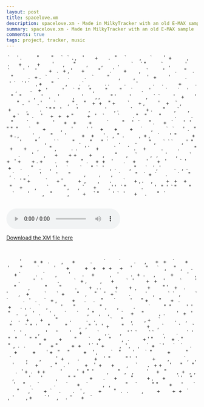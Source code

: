 ```yaml
---
layout: post
title: spacelove.xm
description: spacelove.xm - Made in MilkyTracker with an old E-MAX sample
summary: spacelove.xm - Made in MilkyTracker with an old E-MAX sample
comments: true
tags: project, tracker, music
---
```


<p class='stars'>&nbsp;` &nbsp; &nbsp; ' . &nbsp; &nbsp; &nbsp; &nbsp; &nbsp;" &nbsp; &nbsp; &nbsp; &nbsp;" &nbsp; &nbsp; ` &nbsp; ` &nbsp;. , &nbsp; &nbsp;' &nbsp; &nbsp; &nbsp; + &nbsp; &nbsp; &nbsp; . &nbsp; " &nbsp; &nbsp; ` &nbsp; &nbsp; &nbsp; &nbsp; , &nbsp; &nbsp; &nbsp;` &nbsp; &nbsp; &nbsp; &nbsp;' &nbsp;+ &nbsp; &nbsp; &nbsp; &nbsp; &nbsp;, &nbsp; &nbsp; &nbsp;. &nbsp; &nbsp; &nbsp;+ &nbsp; &nbsp;, &nbsp; &nbsp; + &nbsp; &nbsp; &nbsp; &nbsp;' &nbsp; &nbsp; &nbsp;, &nbsp; &nbsp; &nbsp;" &nbsp; &nbsp; &nbsp; , &nbsp; &nbsp; &nbsp; &nbsp; , &nbsp; &nbsp; &nbsp; &nbsp; &nbsp;. &nbsp; &nbsp; &nbsp; &nbsp;` &nbsp; &nbsp; ` " &nbsp; &nbsp; &nbsp; &nbsp; &nbsp;` &nbsp; &nbsp;, &nbsp; &nbsp; &nbsp; &nbsp; &nbsp;' &nbsp; &nbsp; &nbsp; &nbsp;` &nbsp; &nbsp; &nbsp; &nbsp; ' &nbsp; &nbsp; &nbsp; ' &nbsp; &nbsp; &nbsp; &nbsp;+ &nbsp; . &nbsp; + , ' &nbsp; &nbsp; &nbsp;+ &nbsp; &nbsp; &nbsp; &nbsp; " &nbsp; &nbsp; &nbsp;. ` &nbsp; &nbsp; &nbsp;+ &nbsp; &nbsp; &nbsp; &nbsp;, &nbsp; &nbsp;` &nbsp; &nbsp; &nbsp; &nbsp; &nbsp;' &nbsp; &nbsp; &nbsp; . &nbsp; &nbsp; " &nbsp; &nbsp;. &nbsp; &nbsp; &nbsp;" &nbsp; &nbsp; &nbsp; &nbsp; &nbsp;. &nbsp; + . &nbsp; ` &nbsp; &nbsp; &nbsp; . &nbsp; &nbsp; &nbsp;. &nbsp; &nbsp; &nbsp; &nbsp; &nbsp;. &nbsp; &nbsp;` &nbsp; &nbsp; &nbsp; &nbsp; " &nbsp; &nbsp; &nbsp;, &nbsp; &nbsp; &nbsp; &nbsp; , &nbsp; &nbsp; &nbsp; &nbsp;' &nbsp; + &nbsp; &nbsp; &nbsp; &nbsp;' &nbsp; &nbsp; &nbsp; &nbsp; &nbsp;. &nbsp; &nbsp; &nbsp; &nbsp; ' &nbsp;` &nbsp; &nbsp;` ' ` &nbsp; &nbsp;, + &nbsp; &nbsp; &nbsp;" &nbsp; &nbsp; &nbsp; &nbsp;, &nbsp; &nbsp; &nbsp; &nbsp;. ` &nbsp; , &nbsp; &nbsp; &nbsp; &nbsp; &nbsp;. . &nbsp; &nbsp; &nbsp; &nbsp; &nbsp;. &nbsp; &nbsp; &nbsp; ' &nbsp; &nbsp; &nbsp; &nbsp; &nbsp;. &nbsp; &nbsp; . &nbsp; &nbsp; &nbsp; &nbsp; &nbsp;+ &nbsp; &nbsp; &nbsp; &nbsp; . &nbsp; &nbsp; &nbsp; , &nbsp; &nbsp; &nbsp; &nbsp; . &nbsp; &nbsp;+ &nbsp; ' &nbsp; &nbsp; &nbsp; &nbsp; &nbsp;' &nbsp; &nbsp; &nbsp;` &nbsp;" &nbsp; &nbsp; &nbsp;" , &nbsp; &nbsp; &nbsp; " &nbsp; &nbsp; &nbsp; &nbsp;" &nbsp; &nbsp; &nbsp;` &nbsp; &nbsp; &nbsp;. &nbsp; &nbsp;' &nbsp; &nbsp; &nbsp; &nbsp; &nbsp;` &nbsp; &nbsp; &nbsp; ` &nbsp; &nbsp; ' &nbsp; &nbsp; &nbsp; &nbsp; &nbsp;" &nbsp; &nbsp;" &nbsp; &nbsp; &nbsp; &nbsp;, &nbsp; &nbsp;' &nbsp; &nbsp;. &nbsp; &nbsp; ' &nbsp; &nbsp; &nbsp; &nbsp; , &nbsp; &nbsp; ' &nbsp; &nbsp; &nbsp; &nbsp;, , &nbsp; &nbsp; &nbsp; " ' &nbsp; &nbsp; &nbsp; &nbsp; ' &nbsp; &nbsp; &nbsp; &nbsp; &nbsp;, &nbsp; &nbsp;` &nbsp;` &nbsp; &nbsp; &nbsp; &nbsp; ' &nbsp; &nbsp;+ &nbsp; &nbsp; &nbsp; ' &nbsp; &nbsp; &nbsp; &nbsp;" &nbsp;. &nbsp; ' &nbsp; &nbsp; . ' &nbsp; &nbsp; &nbsp; &nbsp;` &nbsp; &nbsp; &nbsp; &nbsp;, &nbsp;" . &nbsp; &nbsp;" &nbsp; &nbsp;+ &nbsp;+ &nbsp; &nbsp;" + &nbsp; &nbsp; &nbsp; &nbsp;` &nbsp; &nbsp; &nbsp;+ , &nbsp; &nbsp; &nbsp; &nbsp; ' &nbsp; &nbsp;+ &nbsp; &nbsp;` &nbsp;, &nbsp; &nbsp; &nbsp; &nbsp; &nbsp;+ &nbsp; &nbsp; &nbsp; &nbsp; &nbsp;, &nbsp; &nbsp; &nbsp; &nbsp;. &nbsp; ` " " &nbsp; ' &nbsp; &nbsp; &nbsp; &nbsp; &nbsp;' &nbsp; &nbsp; &nbsp; , &nbsp; &nbsp; &nbsp; &nbsp; &nbsp;' &nbsp; &nbsp; , . &nbsp; &nbsp; &nbsp; &nbsp;` &nbsp; &nbsp; &nbsp; &nbsp; + . &nbsp; &nbsp; &nbsp; " &nbsp; &nbsp; &nbsp;, ` &nbsp; &nbsp; &nbsp;, &nbsp; &nbsp; &nbsp; &nbsp; + ` &nbsp; &nbsp; " &nbsp;. &nbsp; &nbsp; ' &nbsp; &nbsp; + &nbsp; + &nbsp; + " &nbsp; &nbsp; &nbsp; &nbsp; + &nbsp; ' &nbsp; &nbsp;` &nbsp; &nbsp; &nbsp; &nbsp; ` &nbsp; &nbsp; &nbsp; &nbsp; . " &nbsp; &nbsp;" &nbsp; &nbsp; &nbsp; &nbsp;" &nbsp; &nbsp; &nbsp; &nbsp; . &nbsp; &nbsp; &nbsp; &nbsp; &nbsp;. &nbsp; &nbsp; &nbsp;" &nbsp; &nbsp; &nbsp; &nbsp; ` &nbsp; &nbsp; + &nbsp; &nbsp; &nbsp; &nbsp; ' &nbsp; &nbsp; &nbsp;+ &nbsp; &nbsp;+ &nbsp; &nbsp; &nbsp; &nbsp;+ &nbsp; &nbsp; &nbsp; &nbsp; &nbsp;` &nbsp; &nbsp; &nbsp; &nbsp; " &nbsp; &nbsp; ' &nbsp; ` &nbsp; &nbsp; &nbsp;" . &nbsp; &nbsp; &nbsp;+ &nbsp; ` &nbsp; &nbsp; &nbsp; ' &nbsp; ' &nbsp; " " &nbsp;" &nbsp; &nbsp; &nbsp; ` &nbsp; &nbsp; &nbsp; &nbsp;+ &nbsp; &nbsp; &nbsp; &nbsp; &nbsp;, &nbsp; &nbsp; &nbsp;' &nbsp; &nbsp; &nbsp; &nbsp; ' &nbsp;' &nbsp; &nbsp; + &nbsp; &nbsp; &nbsp; + &nbsp; &nbsp; &nbsp; &nbsp;+ &nbsp; &nbsp; ` &nbsp; &nbsp; &nbsp;, &nbsp; &nbsp; &nbsp; &nbsp; ` &nbsp; ` &nbsp; &nbsp; &nbsp;' &nbsp;. &nbsp; " &nbsp; + . , &nbsp; &nbsp; &nbsp; &nbsp; ' &nbsp; , &nbsp; &nbsp; &nbsp; " &nbsp; &nbsp; &nbsp; &nbsp;' &nbsp; &nbsp; &nbsp; &nbsp; &nbsp;+ &nbsp; &nbsp;+ &nbsp; &nbsp; &nbsp;' . &nbsp; , &nbsp;" &nbsp;. &nbsp; &nbsp; &nbsp; &nbsp; &nbsp;, &nbsp;+ , &nbsp; &nbsp; ` &nbsp; &nbsp; &nbsp; ' &nbsp;" &nbsp; &nbsp; &nbsp; &nbsp; &nbsp;+ &nbsp; &nbsp; &nbsp; &nbsp; &nbsp;' &nbsp; &nbsp; &nbsp; &nbsp; " &nbsp; &nbsp; , &nbsp; &nbsp; ` ` &nbsp; &nbsp; &nbsp; &nbsp; " &nbsp; . &nbsp; &nbsp; &nbsp;" &nbsp; &nbsp; &nbsp;" &nbsp;` &nbsp; &nbsp; &nbsp; . &nbsp; &nbsp; &nbsp; &nbsp; &nbsp;. &nbsp; &nbsp; &nbsp; &nbsp;" &nbsp;, &nbsp; &nbsp; ` &nbsp;` ` &nbsp; &nbsp; &nbsp;, &nbsp;' &nbsp;" &nbsp; &nbsp; + &nbsp; &nbsp; &nbsp; + &nbsp; &nbsp; &nbsp; , &nbsp; &nbsp; &nbsp; " &nbsp;, &nbsp; &nbsp; &nbsp; &nbsp; &nbsp;. &nbsp;. &nbsp; &nbsp; ' ` &nbsp; &nbsp;+ &nbsp; &nbsp; &nbsp; &nbsp; &nbsp;` &nbsp; &nbsp; &nbsp; &nbsp;` &nbsp; . &nbsp; &nbsp; + &nbsp; &nbsp; &nbsp; &nbsp; &nbsp;. &nbsp; &nbsp; &nbsp; &nbsp; &nbsp;. &nbsp; &nbsp; &nbsp; &nbsp; &nbsp;" &nbsp; &nbsp; &nbsp; &nbsp; . &nbsp; &nbsp; &nbsp; &nbsp;' &nbsp; &nbsp; &nbsp; , &nbsp; &nbsp; &nbsp;+ &nbsp; &nbsp; &nbsp; + + &nbsp; &nbsp; &nbsp; &nbsp;+ &nbsp; &nbsp; &nbsp; , &nbsp; &nbsp; &nbsp; " &nbsp; &nbsp; &nbsp;, &nbsp; &nbsp; ` &nbsp; &nbsp; &nbsp; &nbsp; , &nbsp; , &nbsp; &nbsp; ' &nbsp; &nbsp; &nbsp;, &nbsp; &nbsp; &nbsp; &nbsp;` &nbsp; &nbsp; + &nbsp; ' + &nbsp; &nbsp; &nbsp; + . + &nbsp; &nbsp; &nbsp; &nbsp;. &nbsp; &nbsp; &nbsp;+ &nbsp; &nbsp; &nbsp; &nbsp;" &nbsp;. &nbsp; &nbsp; + &nbsp;+ &nbsp; &nbsp;' &nbsp; &nbsp; &nbsp; . &nbsp; &nbsp; + &nbsp; &nbsp; &nbsp; ' &nbsp; &nbsp; &nbsp;+ &nbsp; ' &nbsp; &nbsp; &nbsp; &nbsp; ` &nbsp;' &nbsp; &nbsp; &nbsp; &nbsp;+ &nbsp; &nbsp; &nbsp;. &nbsp; &nbsp; &nbsp;" &nbsp; &nbsp;. &nbsp; &nbsp; &nbsp;, &nbsp; ' &nbsp; &nbsp; &nbsp;` &nbsp; &nbsp; &nbsp; &nbsp;` &nbsp; &nbsp; &nbsp;" &nbsp;` &nbsp; ' &nbsp; &nbsp;, &nbsp;. &nbsp; &nbsp; &nbsp; &nbsp; , &nbsp;" &nbsp; &nbsp; &nbsp;` &nbsp; &nbsp;' , ' &nbsp; &nbsp; &nbsp; &nbsp; . &nbsp; &nbsp;, &nbsp;. &nbsp; &nbsp; &nbsp; &nbsp; , ` &nbsp; &nbsp; &nbsp; &nbsp; . &nbsp; &nbsp; &nbsp; ' &nbsp; &nbsp; &nbsp; &nbsp; &nbsp;' &nbsp; &nbsp; &nbsp; " &nbsp; &nbsp; &nbsp; &nbsp; , &nbsp; &nbsp; &nbsp; &nbsp; , &nbsp; &nbsp; &nbsp; , &nbsp; &nbsp;` &nbsp; &nbsp; &nbsp; &nbsp; &nbsp;" &nbsp; &nbsp;` &nbsp;+ &nbsp;` &nbsp; &nbsp; &nbsp;. &nbsp; &nbsp; &nbsp; ` &nbsp; &nbsp; &nbsp;" &nbsp; &nbsp; &nbsp; &nbsp; &nbsp;` &nbsp; ' " + &nbsp; &nbsp; &nbsp; &nbsp; &nbsp;` &nbsp; &nbsp; &nbsp;+ ' &nbsp; &nbsp; &nbsp; &nbsp; &nbsp;+ &nbsp;, &nbsp; &nbsp; &nbsp; &nbsp;, &nbsp; &nbsp; &nbsp; . &nbsp; &nbsp; &nbsp; &nbsp;` &nbsp; &nbsp; &nbsp;+ , . &nbsp; &nbsp; , &nbsp; &nbsp; &nbsp; &nbsp; + &nbsp; + &nbsp; &nbsp;+ &nbsp; &nbsp; &nbsp; &nbsp; " &nbsp; &nbsp; + &nbsp; &nbsp; &nbsp; &nbsp;, &nbsp; &nbsp; &nbsp; ` &nbsp; &nbsp; &nbsp; &nbsp; &nbsp;" , &nbsp; &nbsp; &nbsp;, &nbsp;` &nbsp; &nbsp; &nbsp;+ &nbsp; &nbsp; &nbsp; &nbsp;, ' ' &nbsp; ` " &nbsp; &nbsp; &nbsp; &nbsp; &nbsp;. &nbsp; &nbsp; &nbsp; &nbsp;' &nbsp; " &nbsp;' &nbsp;` " &nbsp; &nbsp; &nbsp; &nbsp;" &nbsp; &nbsp; &nbsp; &nbsp; ` &nbsp; &nbsp; &nbsp; &nbsp; ' &nbsp; &nbsp; &nbsp; &nbsp; , &nbsp; &nbsp;" &nbsp; &nbsp; &nbsp; &nbsp; &nbsp;, &nbsp; &nbsp; &nbsp; &nbsp; + &nbsp; &nbsp; ` " &nbsp; &nbsp; &nbsp; &nbsp; ' &nbsp;` &nbsp; ' &nbsp; &nbsp; &nbsp;+ &nbsp; &nbsp; . &nbsp; &nbsp; &nbsp; " &nbsp; `</p><br>
<audio controls>
  <source src="{{site.url}}/assets/20200707spacelove.mp3" type="audio/mpeg">
Your browser does not support the audio element.
</audio> 
<p><a href="{{site.url}}/assets/20200707spacelove.xm">Download the XM file here</a></p><br>
<p class="stars"> &nbsp; &nbsp; &nbsp; &nbsp; &nbsp;' &nbsp; &nbsp; &nbsp; &nbsp;+ &nbsp;+ &nbsp; . &nbsp; &nbsp; &nbsp; &nbsp;, &nbsp; &nbsp; &nbsp;+ &nbsp; &nbsp; &nbsp; &nbsp; &nbsp;. &nbsp; &nbsp; &nbsp; &nbsp;` &nbsp; &nbsp; &nbsp; &nbsp; ` &nbsp; &nbsp; &nbsp; &nbsp; . &nbsp; &nbsp; &nbsp;, &nbsp; &nbsp; &nbsp;+ &nbsp; + &nbsp; &nbsp;` &nbsp; &nbsp; &nbsp; + &nbsp; &nbsp; &nbsp; &nbsp;' &nbsp; &nbsp; &nbsp; " &nbsp; &nbsp; &nbsp; &nbsp; &nbsp;` &nbsp; &nbsp; &nbsp; &nbsp; &nbsp;' &nbsp; &nbsp; &nbsp; + &nbsp; &nbsp; &nbsp; &nbsp; &nbsp;+ &nbsp; + &nbsp; &nbsp;+ &nbsp;+ &nbsp; &nbsp; + &nbsp; &nbsp; ' &nbsp; &nbsp; &nbsp; &nbsp; " &nbsp; &nbsp; &nbsp;` &nbsp; &nbsp;, &nbsp; &nbsp; " &nbsp; , &nbsp; &nbsp; &nbsp;. &nbsp; &nbsp; &nbsp; &nbsp;+ ` &nbsp; &nbsp; &nbsp; &nbsp; &nbsp;. &nbsp; &nbsp;` &nbsp; &nbsp; &nbsp; , &nbsp; &nbsp; &nbsp; &nbsp;' &nbsp; &nbsp; &nbsp; &nbsp;. &nbsp; &nbsp; + &nbsp; &nbsp; &nbsp; &nbsp; &nbsp;, &nbsp; &nbsp;' &nbsp; &nbsp; &nbsp; &nbsp;. &nbsp; + &nbsp;. &nbsp; &nbsp; &nbsp;, &nbsp; &nbsp; &nbsp; &nbsp; &nbsp;+ &nbsp; &nbsp; &nbsp; &nbsp; ' &nbsp; &nbsp;, &nbsp; &nbsp; &nbsp; &nbsp; . &nbsp; &nbsp; &nbsp; &nbsp; ' &nbsp; &nbsp;` &nbsp; &nbsp; &nbsp; &nbsp; &nbsp;. &nbsp; &nbsp; &nbsp; &nbsp; &nbsp;` &nbsp; + , &nbsp; &nbsp; &nbsp; &nbsp; , &nbsp; &nbsp; &nbsp;+ &nbsp; &nbsp; &nbsp; &nbsp;` &nbsp; ' &nbsp; &nbsp; &nbsp; &nbsp;+ &nbsp; + &nbsp; &nbsp;' &nbsp; &nbsp; &nbsp; &nbsp; &nbsp;` &nbsp; &nbsp; &nbsp; &nbsp; ' &nbsp; &nbsp; &nbsp;" &nbsp; &nbsp; &nbsp; &nbsp;, &nbsp; &nbsp; &nbsp; &nbsp; &nbsp;" &nbsp; &nbsp; &nbsp; &nbsp;" &nbsp; &nbsp; &nbsp; &nbsp; . &nbsp; &nbsp; &nbsp; &nbsp;+ &nbsp; . . &nbsp; &nbsp; &nbsp; &nbsp; + &nbsp; &nbsp; &nbsp; + &nbsp;, &nbsp; &nbsp; &nbsp; + &nbsp; &nbsp; &nbsp; &nbsp;" ' &nbsp; &nbsp;+ &nbsp; &nbsp;. &nbsp; &nbsp; &nbsp; &nbsp; ' &nbsp; &nbsp; &nbsp; , &nbsp; &nbsp;+ &nbsp; &nbsp; &nbsp; &nbsp; &nbsp;` &nbsp; &nbsp; &nbsp; ` &nbsp;+ &nbsp; &nbsp; &nbsp; &nbsp;" &nbsp; &nbsp;, &nbsp; &nbsp; " &nbsp; &nbsp; ' &nbsp; + ` &nbsp; &nbsp; &nbsp; &nbsp;. &nbsp; &nbsp; &nbsp; &nbsp; &nbsp;' &nbsp; &nbsp;, &nbsp; &nbsp; &nbsp; &nbsp; ` &nbsp;` &nbsp; , &nbsp; &nbsp; &nbsp; &nbsp; &nbsp;` ` &nbsp; &nbsp; &nbsp; &nbsp; &nbsp;. &nbsp; ' &nbsp; . &nbsp; &nbsp; ` &nbsp; + , &nbsp; &nbsp; &nbsp; &nbsp; &nbsp;+ &nbsp; &nbsp; &nbsp;. &nbsp; &nbsp; . &nbsp; &nbsp;" &nbsp; &nbsp; &nbsp; ` &nbsp; &nbsp; &nbsp; &nbsp; &nbsp;' &nbsp; &nbsp; &nbsp;" + &nbsp; &nbsp; &nbsp; " &nbsp; &nbsp; &nbsp;+ &nbsp; . &nbsp; &nbsp; &nbsp; &nbsp; &nbsp;+ &nbsp; &nbsp; &nbsp;. &nbsp;, &nbsp;. &nbsp; &nbsp; ` &nbsp; &nbsp;, &nbsp; &nbsp; &nbsp; &nbsp; ' &nbsp; &nbsp; &nbsp; " &nbsp; &nbsp; &nbsp; &nbsp;, &nbsp; &nbsp; &nbsp; " &nbsp;, &nbsp; &nbsp; &nbsp; , &nbsp; &nbsp; &nbsp; &nbsp; &nbsp;. &nbsp; &nbsp; &nbsp; &nbsp; ` &nbsp; &nbsp; &nbsp; &nbsp; " &nbsp;" &nbsp; &nbsp; &nbsp; &nbsp; &nbsp;' &nbsp;' &nbsp;" &nbsp; &nbsp;. &nbsp; &nbsp; , &nbsp; &nbsp;' &nbsp; . &nbsp; &nbsp; &nbsp;' &nbsp;, &nbsp; &nbsp; &nbsp;` &nbsp; &nbsp; &nbsp; ` &nbsp; &nbsp; &nbsp;, &nbsp;" &nbsp; , &nbsp; &nbsp; , &nbsp; &nbsp; &nbsp; &nbsp;` &nbsp; &nbsp; + &nbsp; &nbsp; " &nbsp; &nbsp; &nbsp; &nbsp; &nbsp;, &nbsp;. &nbsp; &nbsp; &nbsp; &nbsp;' &nbsp; + &nbsp; ' &nbsp; &nbsp; &nbsp;. &nbsp; &nbsp;. &nbsp; &nbsp;+ &nbsp; &nbsp; &nbsp; + &nbsp; &nbsp; &nbsp; &nbsp;" &nbsp; &nbsp; &nbsp; &nbsp;. &nbsp; &nbsp; &nbsp; &nbsp; &nbsp;. &nbsp; &nbsp;. &nbsp; &nbsp; &nbsp; &nbsp; &nbsp;` &nbsp; &nbsp; &nbsp;" &nbsp; &nbsp; , &nbsp; &nbsp; &nbsp; &nbsp;, + &nbsp; &nbsp; ` &nbsp; &nbsp; &nbsp; &nbsp; &nbsp;. &nbsp; &nbsp; &nbsp;, &nbsp; &nbsp; &nbsp; &nbsp; " &nbsp; &nbsp; &nbsp; &nbsp; ` &nbsp;" &nbsp;' &nbsp; &nbsp; &nbsp; " &nbsp; &nbsp; &nbsp; &nbsp; &nbsp;" &nbsp; &nbsp; &nbsp; &nbsp;, &nbsp; , " &nbsp; ' &nbsp; ' &nbsp;+ &nbsp; &nbsp; &nbsp; &nbsp;" &nbsp; &nbsp; ' &nbsp; &nbsp; &nbsp; &nbsp; + &nbsp; &nbsp; , &nbsp;` &nbsp; &nbsp; &nbsp; &nbsp; &nbsp;` &nbsp; &nbsp; &nbsp; &nbsp;` &nbsp; &nbsp; &nbsp; &nbsp;` &nbsp; ' &nbsp;, &nbsp; &nbsp; &nbsp; &nbsp;, &nbsp; &nbsp;' &nbsp; &nbsp; &nbsp;' &nbsp; &nbsp; &nbsp; &nbsp;' &nbsp; &nbsp; + &nbsp; &nbsp; &nbsp; &nbsp; &nbsp;` &nbsp; &nbsp;, . &nbsp; &nbsp; &nbsp; , &nbsp; &nbsp;' ` &nbsp;` &nbsp; &nbsp; &nbsp; &nbsp;` ` &nbsp; &nbsp; &nbsp;. &nbsp; &nbsp; &nbsp; &nbsp;. &nbsp; &nbsp; &nbsp;` &nbsp;' &nbsp;" &nbsp; " &nbsp; &nbsp; &nbsp; &nbsp;" &nbsp;" &nbsp; &nbsp;+ &nbsp; &nbsp; &nbsp; &nbsp;+ &nbsp; &nbsp; &nbsp; &nbsp;" &nbsp; &nbsp; &nbsp; &nbsp;` &nbsp; &nbsp; + &nbsp; &nbsp; " &nbsp; &nbsp; &nbsp; , &nbsp; . &nbsp; &nbsp; &nbsp; &nbsp; + ' " &nbsp; &nbsp; &nbsp; ' &nbsp; &nbsp;+ &nbsp;. " &nbsp; &nbsp; &nbsp; &nbsp; &nbsp;" &nbsp;, &nbsp;. &nbsp; . &nbsp; &nbsp; &nbsp; &nbsp; " &nbsp; &nbsp; &nbsp;+ " &nbsp; &nbsp; &nbsp; &nbsp; + &nbsp;+ &nbsp; &nbsp; ' ` &nbsp;' &nbsp;+ &nbsp; &nbsp; &nbsp; &nbsp; &nbsp;, &nbsp; ' , &nbsp; &nbsp; , &nbsp; &nbsp; ` &nbsp;+ &nbsp; ` ' &nbsp; &nbsp; &nbsp;` &nbsp; &nbsp;` &nbsp; &nbsp; . &nbsp; &nbsp; &nbsp; &nbsp; &nbsp;+ &nbsp; &nbsp; &nbsp; &nbsp; &nbsp;+ &nbsp; &nbsp; &nbsp; ' + &nbsp; " &nbsp; &nbsp; " &nbsp; &nbsp; &nbsp; &nbsp; + &nbsp; &nbsp;' , &nbsp; &nbsp; &nbsp; &nbsp; ` &nbsp; &nbsp;" &nbsp; &nbsp; &nbsp; &nbsp;' &nbsp; &nbsp; &nbsp; ` &nbsp;" &nbsp; &nbsp; &nbsp; &nbsp; &nbsp;+ &nbsp; &nbsp; &nbsp; &nbsp; &nbsp;" &nbsp; &nbsp; &nbsp; &nbsp; ` &nbsp; &nbsp; &nbsp; &nbsp; &nbsp;, &nbsp; &nbsp; &nbsp; &nbsp;, &nbsp; &nbsp; &nbsp; &nbsp; &nbsp;' &nbsp;+ &nbsp; &nbsp; &nbsp; &nbsp; . &nbsp; &nbsp; &nbsp; &nbsp; &nbsp;+ &nbsp; &nbsp;' &nbsp;" &nbsp; &nbsp; &nbsp; &nbsp; &nbsp;" ' &nbsp; ' &nbsp; &nbsp; &nbsp; &nbsp; &nbsp;+ &nbsp; &nbsp; &nbsp; &nbsp;, &nbsp; &nbsp; &nbsp; &nbsp; &nbsp;` , &nbsp; &nbsp;, &nbsp; &nbsp; ' &nbsp; &nbsp; &nbsp; &nbsp;' &nbsp; &nbsp; + &nbsp; &nbsp; &nbsp; &nbsp;. &nbsp;" &nbsp; &nbsp;. &nbsp;' &nbsp; &nbsp; &nbsp; &nbsp; &nbsp;+ &nbsp; &nbsp;' &nbsp;+ &nbsp; &nbsp; &nbsp;+ &nbsp; &nbsp; &nbsp; &nbsp;, &nbsp; &nbsp; ` &nbsp; &nbsp; &nbsp; . &nbsp; + + &nbsp; &nbsp; ' &nbsp; &nbsp; &nbsp;" &nbsp; &nbsp; &nbsp;" &nbsp; &nbsp; &nbsp; &nbsp; . &nbsp; ' + &nbsp;. &nbsp; + + &nbsp; &nbsp; &nbsp; &nbsp; &nbsp;' &nbsp; &nbsp; &nbsp; &nbsp; &nbsp;' &nbsp;+ " &nbsp;' &nbsp; &nbsp; &nbsp; &nbsp; , &nbsp; &nbsp; &nbsp;" &nbsp; , &nbsp; &nbsp;, &nbsp; &nbsp; &nbsp; &nbsp; ' &nbsp; &nbsp; + &nbsp; " &nbsp; &nbsp; &nbsp; , &nbsp;+ &nbsp; , &nbsp;, &nbsp; &nbsp; , &nbsp; &nbsp; &nbsp; &nbsp; &nbsp;' &nbsp; &nbsp; &nbsp; ' &nbsp; &nbsp; &nbsp; &nbsp; , &nbsp; &nbsp; &nbsp; " &nbsp;" &nbsp; &nbsp; &nbsp; &nbsp; + &nbsp; &nbsp; &nbsp; . &nbsp; &nbsp; &nbsp;+ &nbsp; &nbsp; &nbsp; &nbsp; " &nbsp; &nbsp; &nbsp; &nbsp; + , &nbsp; &nbsp; &nbsp;+ &nbsp; &nbsp; &nbsp; &nbsp;` ' &nbsp; &nbsp; " &nbsp; &nbsp; &nbsp; &nbsp;' &nbsp; &nbsp; " &nbsp; . &nbsp; &nbsp;` &nbsp; &nbsp; &nbsp; &nbsp; &nbsp;. &nbsp; &nbsp; &nbsp; ` &nbsp; &nbsp; &nbsp;+ &nbsp; &nbsp;` &nbsp; &nbsp; &nbsp; &nbsp; &nbsp;, &nbsp; , &nbsp; &nbsp; &nbsp; &nbsp; &nbsp;" &nbsp; &nbsp; ` &nbsp; &nbsp; &nbsp; &nbsp; &nbsp;" " &nbsp; &nbsp; &nbsp; + &nbsp; &nbsp; &nbsp;' &nbsp; &nbsp; &nbsp; ` &nbsp; &nbsp; &nbsp; &nbsp;" &nbsp; &nbsp; &nbsp;, ` &nbsp; &nbsp; &nbsp; + &nbsp;` &nbsp; &nbsp; . &nbsp; &nbsp; &nbsp; &nbsp;. &nbsp; &nbsp;' , &nbsp; &nbsp; &nbsp; &nbsp; + &nbsp; &nbsp; &nbsp; &nbsp;" &nbsp; . &nbsp; . &nbsp; &nbsp; &nbsp; &nbsp; , &nbsp; &nbsp; &nbsp; &nbsp; + &nbsp; &nbsp; &nbsp; &nbsp;+ &nbsp;+ &nbsp; ` &nbsp; &nbsp; &nbsp;, &nbsp;' &nbsp; &nbsp; &nbsp; &nbsp;, + &nbsp; &nbsp; &nbsp; &nbsp;` ' &nbsp; &nbsp; , &nbsp; &nbsp; . &nbsp;' &nbsp; &nbsp; &nbsp;+ &nbsp; &nbsp;`</p>